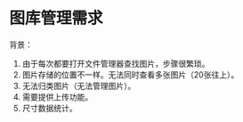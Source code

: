 # 图库管理需求
背景：
1. 由于每次都要打开文件管理器查找图片，步骤很繁琐。
2. 图片存储的位置不一样。无法同时查看多张图片（20张往上）。
3. 无法归类图片（无法管理图片）。
4. 需要提供上传功能。
5. 尺寸数据统计。